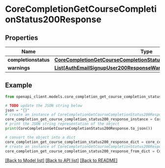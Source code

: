 # CoreCompletionGetCourseCompletionStatus200Response


## Properties

Name | Type | Description | Notes
------------ | ------------- | ------------- | -------------
**completionstatus** | [**CoreCompletionGetCourseCompletionStatus200ResponseCompletionstatus**](CoreCompletionGetCourseCompletionStatus200ResponseCompletionstatus.md) |  | 
**warnings** | [**List[AuthEmailSignupUser200ResponseWarningsInner]**](AuthEmailSignupUser200ResponseWarningsInner.md) |  | [optional] 

## Example

```python
from openapi_client.models.core_completion_get_course_completion_status200_response import CoreCompletionGetCourseCompletionStatus200Response

# TODO update the JSON string below
json = "{}"
# create an instance of CoreCompletionGetCourseCompletionStatus200Response from a JSON string
core_completion_get_course_completion_status200_response_instance = CoreCompletionGetCourseCompletionStatus200Response.from_json(json)
# print the JSON string representation of the object
print(CoreCompletionGetCourseCompletionStatus200Response.to_json())

# convert the object into a dict
core_completion_get_course_completion_status200_response_dict = core_completion_get_course_completion_status200_response_instance.to_dict()
# create an instance of CoreCompletionGetCourseCompletionStatus200Response from a dict
core_completion_get_course_completion_status200_response_from_dict = CoreCompletionGetCourseCompletionStatus200Response.from_dict(core_completion_get_course_completion_status200_response_dict)
```
[[Back to Model list]](../README.md#documentation-for-models) [[Back to API list]](../README.md#documentation-for-api-endpoints) [[Back to README]](../README.md)


